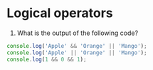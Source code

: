 # Logical operators

1. What is the output of the following code?

```javascript
console.log('Apple' && 'Orange' || 'Mango');
console.log('Apple' || 'Orange' || 'Mango');
console.log(1 && 0 && 1);
```
